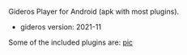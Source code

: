 Gideros Player for Android (apk with most plugins).
- gideros version: 2021-11

Some of the included plugins are:
[pic](ss/gideros_player_plugins_apk.jpg)
